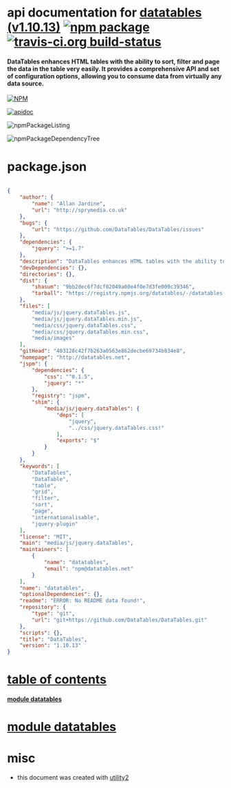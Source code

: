 # api documentation for  [datatables (v1.10.13)](http://datatables.net)  [![npm package](https://img.shields.io/npm/v/npmdoc-datatables.svg?style=flat-square)](https://www.npmjs.org/package/npmdoc-datatables) [![travis-ci.org build-status](https://api.travis-ci.org/npmdoc/node-npmdoc-datatables.svg)](https://travis-ci.org/npmdoc/node-npmdoc-datatables)
#### DataTables enhances HTML tables with the ability to sort, filter and page the data in the table very easily. It provides a comprehensive API and set of configuration options, allowing you to consume data from virtually any data source.

[![NPM](https://nodei.co/npm/datatables.png?downloads=true)](https://www.npmjs.com/package/datatables)

[![apidoc](https://npmdoc.github.io/node-npmdoc-datatables/build/screenCapture.buildNpmdoc.browser._2Fhome_2Ftravis_2Fbuild_2Fnpmdoc_2Fnode-npmdoc-datatables_2Ftmp_2Fbuild_2Fapidoc.html.png)](https://npmdoc.github.io/node-npmdoc-datatables/build/apidoc.html)

![npmPackageListing](https://npmdoc.github.io/node-npmdoc-datatables/build/screenCapture.npmPackageListing.svg)

![npmPackageDependencyTree](https://npmdoc.github.io/node-npmdoc-datatables/build/screenCapture.npmPackageDependencyTree.svg)



# package.json

```json

{
    "author": {
        "name": "Allan Jardine",
        "url": "http://sprymedia.co.uk"
    },
    "bugs": {
        "url": "https://github.com/DataTables/DataTables/issues"
    },
    "dependencies": {
        "jquery": ">=1.7"
    },
    "description": "DataTables enhances HTML tables with the ability to sort, filter and page the data in the table very easily. It provides a comprehensive API and set of configuration options, allowing you to consume data from virtually any data source.",
    "devDependencies": {},
    "directories": {},
    "dist": {
        "shasum": "9bb2dec6f7dcf02049a00e4f0e7d3fe009c39346",
        "tarball": "https://registry.npmjs.org/datatables/-/datatables-1.10.13.tgz"
    },
    "files": [
        "media/js/jquery.dataTables.js",
        "media/js/jquery.dataTables.min.js",
        "media/css/jquery.dataTables.css",
        "media/css/jquery.dataTables.min.css",
        "media/images"
    ],
    "gitHead": "403128c42f7b263a0563e862decbe69734b834e8",
    "homepage": "http://datatables.net",
    "jspm": {
        "dependencies": {
            "css": "^0.1.5",
            "jquery": "*"
        },
        "registry": "jspm",
        "shim": {
            "media/js/jquery.dataTables": {
                "deps": [
                    "jquery",
                    "../css/jquery.dataTables.css!"
                ],
                "exports": "$"
            }
        }
    },
    "keywords": [
        "DataTables",
        "DataTable",
        "table",
        "grid",
        "filter",
        "sort",
        "page",
        "internationalisable",
        "jquery-plugin"
    ],
    "license": "MIT",
    "main": "media/js/jquery.dataTables",
    "maintainers": [
        {
            "name": "datatables",
            "email": "npm@datatables.net"
        }
    ],
    "name": "datatables",
    "optionalDependencies": {},
    "readme": "ERROR: No README data found!",
    "repository": {
        "type": "git",
        "url": "git+https://github.com/DataTables/DataTables.git"
    },
    "scripts": {},
    "title": "DataTables",
    "version": "1.10.13"
}
```



# <a name="apidoc.tableOfContents"></a>[table of contents](#apidoc.tableOfContents)

#### [module datatables](#apidoc.module.datatables)



# <a name="apidoc.module.datatables"></a>[module datatables](#apidoc.module.datatables)



# misc
- this document was created with [utility2](https://github.com/kaizhu256/node-utility2)
